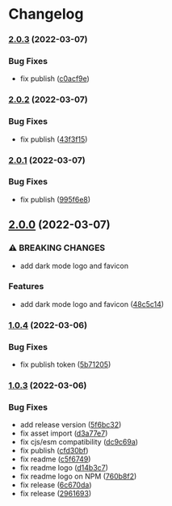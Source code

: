 # Changelog

### [2.0.3](https://github.com/spear-ai/logo/compare/logo-v2.0.2...logo-v2.0.3) (2022-03-07)


### Bug Fixes

* fix publish ([c0acf9e](https://github.com/spear-ai/logo/commit/c0acf9e65797d69d504da4dbc1182a937d0e77f5))

### [2.0.2](https://github.com/spear-ai/logo/compare/logo-v2.0.1...logo-v2.0.2) (2022-03-07)


### Bug Fixes

* fix publish ([43f3f15](https://github.com/spear-ai/logo/commit/43f3f15859d9502f0a19d0c1a6e77a6a118cbe36))

### [2.0.1](https://github.com/spear-ai/logo/compare/logo-v2.0.0...logo-v2.0.1) (2022-03-07)


### Bug Fixes

* fix publish ([995f6e8](https://github.com/spear-ai/logo/commit/995f6e8bf1f9d7228e94fc8c24466079dcd2ba66))

## [2.0.0](https://github.com/spear-ai/logo/compare/logo-v1.0.4...logo-v2.0.0) (2022-03-07)


### ⚠ BREAKING CHANGES

* add dark mode logo and favicon

### Features

* add dark mode logo and favicon ([48c5c14](https://github.com/spear-ai/logo/commit/48c5c144c1b601524cc0c3ec09394ec4e07efa71))

### [1.0.4](https://github.com/spear-ai/logo/compare/logo-v1.0.3...logo-v1.0.4) (2022-03-06)


### Bug Fixes

* fix publish token ([5b71205](https://github.com/spear-ai/logo/commit/5b71205094831f3c0a2f53e9e1886aea52876164))

### [1.0.3](https://github.com/spear-ai/logo/compare/logo-v1.0.2...logo-v1.0.3) (2022-03-06)


### Bug Fixes

* add release version ([5f6bc32](https://github.com/spear-ai/logo/commit/5f6bc3294ceab387b38a09a4ad0bdf40f9cc6ef8))
* fix asset import ([d3a77e7](https://github.com/spear-ai/logo/commit/d3a77e7e50cae650cb2714d962dfc537da2c11a4))
* fix cjs/esm compatibility ([dc9c69a](https://github.com/spear-ai/logo/commit/dc9c69a6c8649f78b685ea73597a955d9b4003ad))
* fix publish ([cfd30bf](https://github.com/spear-ai/logo/commit/cfd30bf0be80ba1a0833c384dc85d1bcbfad3712))
* fix readme ([c5f6749](https://github.com/spear-ai/logo/commit/c5f67496239808283956e6b7fb759dcc919382c9))
* fix readme logo ([d14b3c7](https://github.com/spear-ai/logo/commit/d14b3c74bb77cd75ec7736a6902f81d521b34261))
* fix readme logo on NPM ([760b8f2](https://github.com/spear-ai/logo/commit/760b8f2be7f1e86a15a66c237ccab700bed76c13))
* fix release ([6c670da](https://github.com/spear-ai/logo/commit/6c670da0026d252259a162eb08e2b7006b575049))
* fix release ([2961693](https://github.com/spear-ai/logo/commit/2961693af9a59f3e0598b6bf7ad0411ef833264c))

